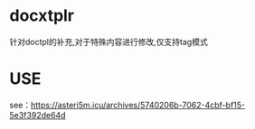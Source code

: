 # docxtplr
针对doctpl的补充,对于特殊内容进行修改,仅支持tag模式

# USE
see：https://asteri5m.icu/archives/5740206b-7062-4cbf-bf15-5e3f392de64d
